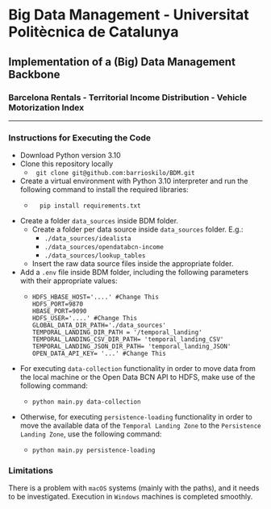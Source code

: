 # Big Data Management - Universitat Politècnica de Catalunya
## Implementation of a (Big) Data Management Backbone
### Barcelona Rentals - Territorial Income Distribution - Vehicle Motorization Index 
***
### Instructions for Executing the Code

- Download Python version 3.10
- Clone this repository locally
  - ``` git clone git@github.com:barrioskilo/BDM.git```
- Create a virtual environment with Python 3.10 interpreter and run the following command to install the required libraries:
  - ```
      pip install requirements.txt
    ```
- Create a folder `data_sources` inside BDM folder.
  - Create a folder per data source inside `data_sources` folder. E.g.:
    - `./data_sources/idealista`
    - `./data_sources/opendatabcn-income`
    - `./data_sources/lookup_tables`
  - Insert the raw data source files inside the appropriate folder.
- Add a `.env` file inside BDM folder, including the following parameters with their appropriate values:
  - ```
    HDFS_HBASE_HOST='....' #Change This
    HDFS_PORT=9870
    HBASE_PORT=9090
    HDFS_USER='....' #Change This
    GLOBAL_DATA_DIR_PATH='./data_sources'
    TEMPORAL_LANDING_DIR_PATH = '/temporal_landing'
    TEMPORAL_LANDING_CSV_DIR_PATH= 'temporal_landing_CSV'
    TEMPORAL_LANDING_JSON_DIR_PATH= 'temporal_landing_JSON'
    OPEN_DATA_API_KEY= '...' #Change This
    ```
- For executing `data-collection` functionality in order to move data from the local machine or the Open Data BCN API to HDFS, make use of the following command:
  - ``` 
    python main.py data-collection
    ```
- Otherwise, for executing `persistence-loading` functionality in order to move the available data of the `Temporal Landing Zone` to the `Persistence Landing Zone`, use the following command:
  - ```
    python main.py persistence-loading
    ```

### Limitations
  
There is a problem with `macOS` systems (mainly with the paths), and it needs to be investigated.
Execution in `Windows` machines is completed smoothly.